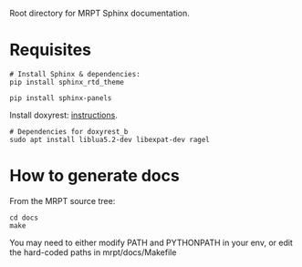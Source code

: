 Root directory for MRPT Sphinx documentation.

# Requisites

```
# Install Sphinx & dependencies:
pip install sphinx_rtd_theme

pip install sphinx-panels
```

Install doxyrest: [instructions](https://github.com/vovkos/doxyrest_b/blob/master/README.rst).

```
# Dependencies for doxyrest_b
sudo apt install liblua5.2-dev libexpat-dev ragel

```

# How to generate docs

From the MRPT source tree:

```
cd docs
make
```

You may need to either modify PATH and PYTHONPATH in your env, or edit the hard-coded paths in mrpt/docs/Makefile

